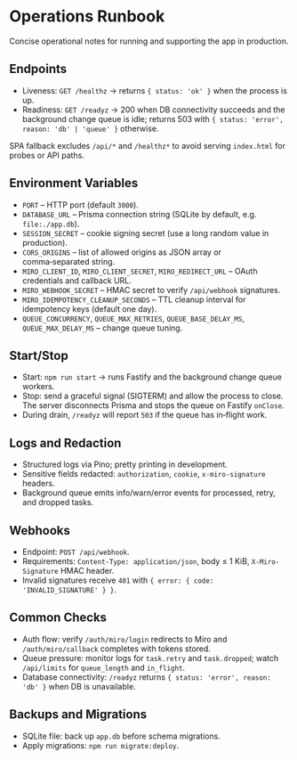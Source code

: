 # Operations Runbook

Concise operational notes for running and supporting the app in production.

## Endpoints

- Liveness: `GET /healthz` → returns `{ status: 'ok' }` when the process is up.
- Readiness: `GET /readyz` → 200 when DB connectivity succeeds and the background change queue is idle; returns 503 with `{ status: 'error', reason: 'db' | 'queue' }` otherwise.

SPA fallback excludes `/api/*` and `/healthz*` to avoid serving `index.html` for probes or API paths.

## Environment Variables

- `PORT` – HTTP port (default `3000`).
- `DATABASE_URL` – Prisma connection string (SQLite by default, e.g. `file:./app.db`).
- `SESSION_SECRET` – cookie signing secret (use a long random value in production).
- `CORS_ORIGINS` – list of allowed origins as JSON array or comma‑separated string.
- `MIRO_CLIENT_ID`, `MIRO_CLIENT_SECRET`, `MIRO_REDIRECT_URL` – OAuth credentials and callback URL.
- `MIRO_WEBHOOK_SECRET` – HMAC secret to verify `/api/webhook` signatures.
- `MIRO_IDEMPOTENCY_CLEANUP_SECONDS` – TTL cleanup interval for idempotency keys (default one day).
- `QUEUE_CONCURRENCY`, `QUEUE_MAX_RETRIES`, `QUEUE_BASE_DELAY_MS`, `QUEUE_MAX_DELAY_MS` – change queue tuning.

## Start/Stop

- Start: `npm run start` → runs Fastify and the background change queue workers.
- Stop: send a graceful signal (SIGTERM) and allow the process to close. The server disconnects Prisma and stops the queue on Fastify `onClose`.
- During drain, `/readyz` will report `503` if the queue has in‑flight work.

## Logs and Redaction

- Structured logs via Pino; pretty printing in development.
- Sensitive fields redacted: `authorization`, `cookie`, `x-miro-signature` headers.
- Background queue emits info/warn/error events for processed, retry, and dropped tasks.

## Webhooks

- Endpoint: `POST /api/webhook`.
- Requirements: `Content-Type: application/json`, body ≤ 1 KiB, `X-Miro-Signature` HMAC header.
- Invalid signatures receive `401` with `{ error: { code: 'INVALID_SIGNATURE' } }`.

## Common Checks

- Auth flow: verify `/auth/miro/login` redirects to Miro and `/auth/miro/callback` completes with tokens stored.
- Queue pressure: monitor logs for `task.retry` and `task.dropped`; watch `/api/limits` for `queue_length` and `in_flight`.
- Database connectivity: `/readyz` returns `{ status: 'error', reason: 'db' }` when DB is unavailable.

## Backups and Migrations

- SQLite file: back up `app.db` before schema migrations.
- Apply migrations: `npm run migrate:deploy`.

